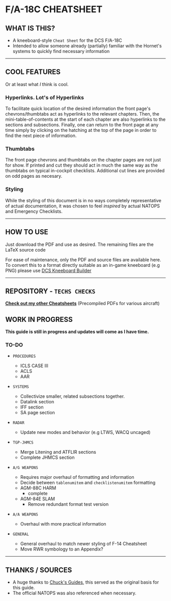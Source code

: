# F/A-18C CHEATSHEET

## WHAT IS THIS?

- A kneeboard-style `Cheat Sheet` for the DCS F/A-18C
- Intended to allow someone already (partially) familiar with the Hornet's systems to quickly find necessary information

***

## COOL FEATURES

Or at least what *I* think is cool.

### Hyperlinks. Lot's of Hyperlinks

To facilitate quick location of the desired information the front page's chevrons/thumbtabs act as hyperlinks to the relevant chapters. Then, the mini-table-of-contents at the start of each chapter are also hyperlinks to the sections and subsections. Finally, one can return to the front page at any time simply by clicking on the hatching at the top of the page in order to find the next piece of information.

### Thumbtabs

The front page chevrons and thumbtabs on the chapter pages are not just for show. If printed and cut they should act in much the same way as the thumbtabs on typical in-cockpit checklists. Additional cut lines are provided on odd pages as necesary.

### Styling

While the styling of this document is in no ways completely representative of actual documentation, it was chosen to feel *inspired* by actual NATOPS and Emergency Checklists.

***

## HOW TO USE

Just download the PDF and use as desired. The remaining files are the LaTeX source code

For ease of maintenance, only the PDF and source files are available here. To convert this to a format directly suitable as an in-game kneeboard (e.g PNG) please use [DCS Kneeboard Builder](https://dcskneeboardbuilder.com/)

***

## REPOSITORY - `TECHS CHECKS`

[**Check out my other Cheatsheets**](https://github.com/Techneatium/Techs-Checks) (Precompiled PDFs for various aircraft)

## WORK IN PROGRESS

**This guide is still in progress and updates will come as I have time.**
  
### TO-DO

- `PROCEDURES`
  - ICLS CASE III
  - ACLS
  - AAR

- `SYSTEMS`
  - Collectivize smaller, related subsections together.
  - Datalink section
  - IFF section
  - SA page section

- `RADAR`
  - Update new modes and behavior (e.g LTWS, WACQ uncaged)

- `TGP-JHMCS`
  - Merge Litening and ATFLIR sections
  - Complete JHMCS section

- `A/G WEAPONS`
  - Requires major overhaul of formatting and information
  - Decide between `tablenumitem` and `checklistenumitem` formatting
  - AGM-88C HARM
    - complete
  - AGM-84E SLAM
    - Remove redundant format test version

- `A/A WEAPONS`
  - Overhaul with more practical information

- `GENERAL`
  - General overhaul to match newer styling of F-14 Cheatsheet
  - Move RWR symbology to an Appendix?

***

## THANKS / SOURCES

- A huge thanks to [Chuck's Guides](https://www.mudspike.com/chucks-guides-dcs/), this served as the original basis for this guide.
- The official NATOPS was also referenced when necessary.
